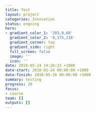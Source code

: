 ```yaml
---
title: Test
layout: project
categories: Innovation
status: ongoing
hero:
- gradient_color_1: '203,0,68'
  gradient_color_2: '0,175,216'
  gradient_corner: top
  gradient_side: right
  full_screen: false
  image: ''
  icon: ''
date: 2018-05-24 14:26:23 +1000
date-start: 2018-05-24 00:00:00 +1000
date-finish: 2018-05-26 00:00:00 +1000
summary: testing
progress: 20
focus:
- course
team: []
outputs: []
---
```

